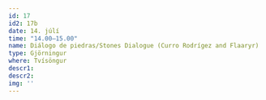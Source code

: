 ```yaml
---
id: 17
id2: 17b
date: 14. júlí
time: "14.00–15.00"
name: Diálogo de piedras/Stones Dialogue (Curro Rodrígez and Flaaryr)
type: Gjörningur
where: Tvísöngur
descr1: 
descr2: 
img: ''
---
```

